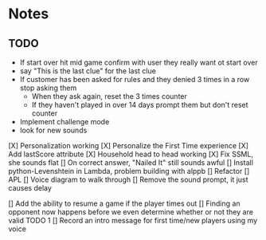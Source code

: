 # Notes

## TODO
* If start over hit mid game confirm with user they really want ot start over
* say "This is the last clue" for the last clue
* If customer has been asked for rules and they denied 3 times in a row stop asking them
  * When they ask again, reset the 3 times counter
  * If they haven't played in over 14 days prompt them but don't reset counter
* Implement challenge mode
* look for new sounds


[X] Personalization working
  [X] Personalize the First Time experience
[X] Add lastScore attribute
[X] Household head to head working
[X] Fix SSML, she sounds flat
  [] On correct answer, "Nailed It" still sounds awful
[] Install python-Levenshtein in Lambda, problem building with alppb
[] Refactor
[] APL
[] Voice diagram to walk through
[] Remove the sound prompt, it just causes delay


[] Add the ability to resume a game if the player times out
[] Finding an opponent now happens before we even determine whether or not they are valid TODO 1
[] Record an intro message for first time/new players using my voice
